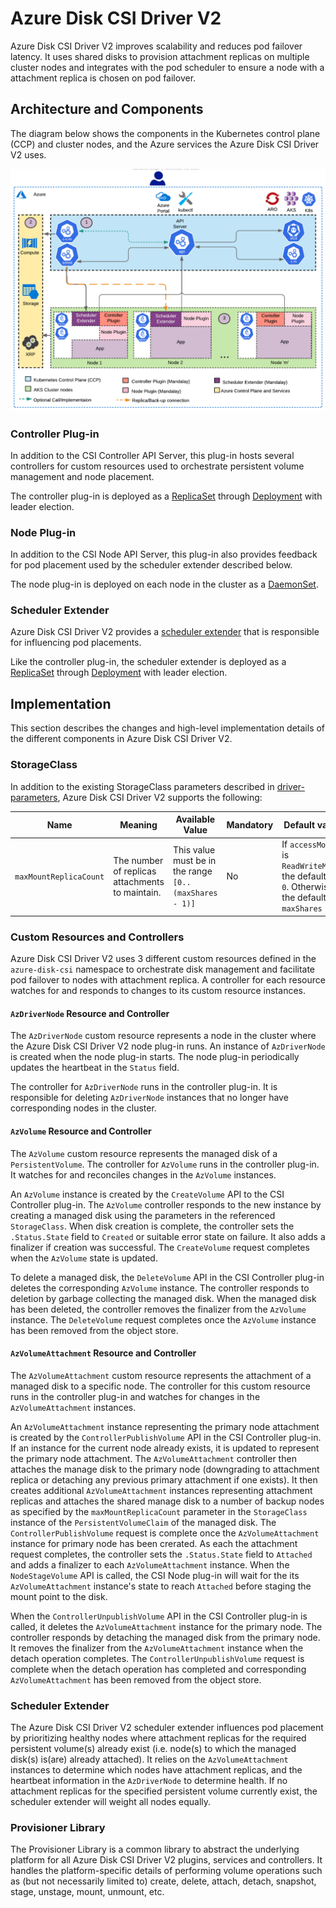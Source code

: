 # Azure Disk CSI Driver V2

Azure Disk CSI Driver V2 improves scalability and reduces pod 
failover latency. It uses shared disks to provision attachment replicas on multiple cluster 
nodes and integrates with the pod scheduler to ensure a node with a attachment replica is 
chosen on pod failover.

## Architecture and Components

The diagram below shows the components in the Kubernetes control plane (CCP) and cluster 
nodes, and the Azure services the Azure Disk CSI Driver V2 uses.

![Azure Disk CSI Driver V2 Architecture](images/csi_driver_v2.png)

### Controller Plug-in

In addition to the CSI Controller API Server, this plug-in hosts several controllers for 
custom resources used to orchestrate persistent volume management and node placement.

The controller plug-in is deployed as a 
[ReplicaSet](https://kubernetes.io/docs/concepts/workloads/controllers/replicaset/) 
through [Deployment](https://kubernetes.io/docs/concepts/workloads/controllers/deployment/) 
with leader election.

### Node Plug-in

In addition to the CSI Node API Server, this plug-in also provides feedback for pod placement 
used by the scheduler extender described below.

The node plug-in is deployed on each node in the cluster as a [DaemonSet](https://kubernetes.io/docs/concepts/workloads/controllers/daemonset/).

### Scheduler Extender

Azure Disk CSI Driver V2 provides a [scheduler extender](https://github.com/kubernetes/community/blob/master/contributors/design-proposals/scheduling/scheduler_extender.md) 
that is responsible for influencing pod placements.

Like the controller plug-in, the scheduler extender is deployed as a 
[ReplicaSet](https://kubernetes.io/docs/concepts/workloads/controllers/replicaset/) 
through [Deployment](https://kubernetes.io/docs/concepts/workloads/controllers/deployment/) 
with leader election.

## Implementation

This section describes the changes and high-level implementation details of the different 
components in Azure Disk CSI Driver V2.

### StorageClass

In addition to the existing StorageClass parameters described in 
[driver-parameters](driver-parameters.md), Azure Disk CSI Driver V2 supports the following:

| Name                                        | Meaning                                         | Available Value                                        | Mandatory | Default value                                                                                     |
| ------------------------------------------- | ----------------------------------------------- | ------------------------------------------------------ | --------- | ------------------------------------------------------------------------------------------------- |
| `maxMountReplicaCount`                      | The number of replicas attachments to maintain. | This value must be in the range `[0..(maxShares - 1)]` | No        | If `accessMode` is `ReadWriteMany`, the default is `0`. Otherwise, the default is `maxShares - 1` |

### Custom Resources and Controllers

Azure Disk CSI Driver V2 uses 3 different custom resources defined in the `azure-disk-csi` namespace to 
orchestrate disk management and facilitate pod failover to nodes with attachment replica. A 
controller for each resource watches for and responds to changes to its custom resource 
instances.

#### `AzDriverNode` Resource and Controller

The `AzDriverNode` custom resource represents a node in the cluster where the Azure Disk CSI Driver V2 node 
plug-in runs. An instance of `AzDriverNode` is created when the node plug-in starts. The node 
plug-in periodically updates the heartbeat in the `Status` field.

The controller for `AzDriverNode` runs in the controller plug-in. It is responsible for 
deleting `AzDriverNode` instances that no longer have corresponding nodes in the cluster.

#### `AzVolume` Resource and Controller

The `AzVolume` custom resource represents the managed disk of a `PersistentVolume`. The 
controller for `AzVolume` runs in the controller plug-in. It watches for and reconciles 
changes in the `AzVolume` instances.

An `AzVolume` instance is created by the `CreateVolume` API to the CSI Controller plug-in. The 
`AzVolume` controller responds to the new instance by creating a managed disk using the 
parameters in the referenced `StorageClass`. When disk creation is complete, the controller 
sets the `.Status.State` field to `Created` or suitable error state on failure. It also adds a 
finalizer if creation was successful. The `CreateVolume` request completes when the `AzVolume` 
state is updated.

To delete a managed disk, the `DeleteVolume` API in the CSI Controller plug-in deletes the 
corresponding `AzVolume` instance. The controller responds to deletion by garbage collecting 
the managed disk. When the managed disk has been deleted, the controller removes the finalizer
from the `AzVolume` instance. The `DeleteVolume` request completes once the `AzVolume` instance
has been removed from the object store.

#### `AzVolumeAttachment` Resource and Controller

The `AzVolumeAttachment` custom resource represents the attachment of a managed disk to a 
specific node. The controller for this custom resource runs in the controller plug-in and 
watches for changes in the `AzVolumeAttachment` instances.

An `AzVolumeAttachment` instance representing the primary node attachment is created by the 
`ControllerPublishVolume` API in the CSI Controller plug-in. If an instance for the current 
node already exists, it is updated to represent the primary node attachment. The 
`AzVolumeAttachment` controller then attaches the manage disk to the primary node (downgrading 
to attachment replica or detaching any previous primary attachment if one exists). It then 
creates additional `AzVolumeAttachment` instances representing attachment replicas and attaches 
the shared manage disk to a number of backup nodes as specified by the `maxMountReplicaCount` 
parameter in the `StorageClass` instance of the `PersistentVolumeClaim` of the managed disk. 
The `ControllerPublishVolume` request is complete once the `AzVolumeAttachment` instance for 
primary node has been crerated. As each the attachment request completes, the controller sets 
the `.Status.State` field to `Attached` and adds a finalizer to each `AzVolumeAttachment` 
instance. When the `NodeStageVolume` API is called, the CSI Node plug-in will wait for the its
`AzVolumeAttachment` instance's state to reach `Attached` before staging the mount point to 
the disk.

When the `ControllerUnpublishVolume` API in the CSI Controller plug-in is called, it deletes 
the `AzVolumeAttachment` instance for the primary node. The controller responds by detaching 
the managed disk from the primary node. It removes the finalizer from the `AzVolumeAttachment`
instance when the detach operation completes. The `ControllerUnpublishVolume` request is 
complete when the detach operation has completed and corresponding `AzVolumeAttachment` has 
been removed from the object store.

### Scheduler Extender

The Azure Disk CSI Driver V2 scheduler extender influences pod placement by prioritizing healthy nodes where 
attachment replicas for the required persistent volume(s) already exist (i.e. node(s) to which 
the managed disk(s) is(are) already attached). It relies on the `AzVolumeAttachment` instances 
to determine which nodes have attachment replicas, and the heartbeat information in the 
`AzDriverNode` to determine health. If no attachment replicas for the specified persistent 
volume currently exist, the scheduler extender will weight all nodes equally.

### Provisioner Library

The Provisioner Library is a common library to abstract the underlying platform for all 
Azure Disk CSI Driver V2 plugins, services and controllers. It handles the platform-specific details of 
performing volume operations such as (but not necessarily limited to) create, delete, attach, 
detach, snapshot, stage, unstage, mount, unmount, etc.
